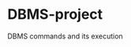 # DBMS-project
DBMS commands and its execution
<html>
<frameset rows="27%,73%">
	<frame name = "top" src = "top.html" />
	<frameset cols="20%,80%">
      <frame name = "left" src = "left.html" />
      <frame name = "right" src = "right.html" />
   </frame>
</frame>
</html>
